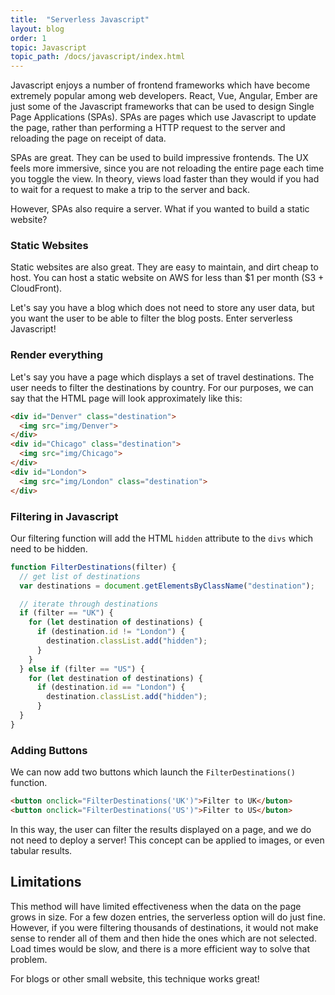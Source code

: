 ```yaml
---
title:  "Serverless Javascript"
layout: blog
order: 1
topic: Javascript
topic_path: /docs/javascript/index.html
---
```

Javascript enjoys a number of frontend frameworks which have become extremely popular among web developers. React, Vue, Angular, Ember are just some of the Javascript frameworks that can be used to design Single Page Applications (SPAs). SPAs are pages which use Javascript to update the page, rather than performing a HTTP request to the server and reloading the page on receipt of data.

SPAs are great. They can be used to build impressive frontends. The UX feels more immersive, since you are not reloading the entire page each time you toggle the view. In theory, views load faster than they would if you had to wait for a request to make a trip to the server and back.

However, SPAs also require a server. What if you wanted to build a static website?

### Static Websites
Static websites are also great. They are easy to maintain, and dirt cheap to host. You can host a static website on AWS for less than $1 per month (S3 + CloudFront).

Let's say you have a blog which does not need to store any user data, but you want the user to be able to filter the blog posts. Enter serverless Javascript!

### Render everything
Let's say you have a page which displays a set of travel destinations. The user needs to filter the destinations by country. For our purposes, we can say that the HTML page will look approximately like this:
```html
<div id="Denver" class="destination">
  <img src="img/Denver">
</div>
<div id="Chicago" class="destination">
  <img src="img/Chicago">
</div>
<div id="London">
  <img src="img/London" class="destination">
</div>
```

### Filtering in Javascript
Our filtering function will add the HTML `hidden` attribute to the `divs` which need to be hidden.
```javascript
function FilterDestinations(filter) {
  // get list of destinations
  var destinations = document.getElementsByClassName("destination");

  // iterate through destinations
  if (filter == "UK") {
    for (let destination of destinations) {
      if (destination.id != "London") {
        destination.classList.add("hidden");
      }
    }
  } else if (filter == "US") {
    for (let destination of destinations) {
      if (destination.id == "London") {
        destination.classList.add("hidden");
      }
  }
}
```

### Adding Buttons
We can now add two buttons which launch the `FilterDestinations()` function.
```html
<button onclick="FilterDestinations('UK')">Filter to UK</buton>
<button onclick="FilterDestinations('US')">Filter to US</buton>
```

In this way, the user can filter the results displayed on a page, and we do not need to deploy a server! This concept can be applied to images, or even tabular results.

## Limitations
This method will have limited effectiveness when the data on the page grows in size. For a few dozen entries, the serverless option will do just fine. However, if you were filtering thousands of destinations, it would not make sense to render all of them and then hide the ones which are not selected. Load times would be slow, and there is a more efficient way to solve that problem.

For blogs or other small website, this technique works great!